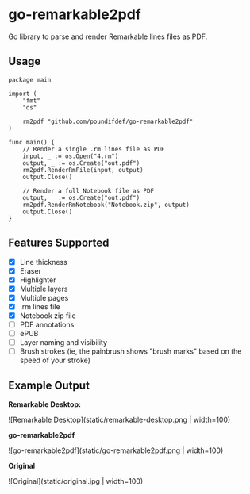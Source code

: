 # go-remarkable2pdf
Go library to parse and render Remarkable lines files as PDF.

## Usage

```
package main

import (
	"fmt"
	"os"

	rm2pdf "github.com/poundifdef/go-remarkable2pdf"
)

func main() {
    // Render a single .rm lines file as PDF
	input, _ := os.Open("4.rm")
	output, _ := os.Create("out.pdf")
	rm2pdf.RenderRmFile(input, output)
	output.Close()

    // Render a full Notebook file as PDF
	output, _ := os.Create("out.pdf")
	rm2pdf.RenderRmNotebook("Notebook.zip", output)
	output.Close()
}

```

## Features Supported

- [x] Line thickness
- [x] Eraser
- [x] Highlighter
- [x] Multiple layers
- [x] Multiple pages
- [x] .rm lines file
- [x] Notebook zip file
- [ ] PDF annotations
- [ ] ePUB
- [ ] Layer naming and visibility
- [ ] Brush strokes (ie, the painbrush shows "brush marks" based on the speed of your stroke)

## Example Output

**Remarkable Desktop:**

![Remarkable Desktop](static/remarkable-desktop.png | width=100)

**go-remarkable2pdf**

![go-remarkable2pdf](static/go-remarkable2pdf.png | width=100)

**Original**

![Original](static/original.jpg | width=100)